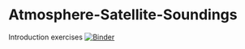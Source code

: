 # Atmosphere-Satellite-Soundings
 Introduction exercises
[![Binder](https://mybinder.org/badge_logo.svg)](https://mybinder.org/v2/gh/suhybsalama/Atmosphere-Satellite-Soundings.git/main?labpath=get_standard_ATM.ipynb)
